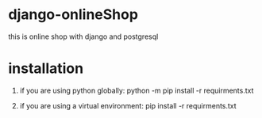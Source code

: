 # django-onlineShop
this is online shop with django and postgresql


# installation
 1) if you are using python globally:
 python -m pip install -r requirments.txt
 
 2) if you are using a virtual environment:
 pip install -r requirments.txt
